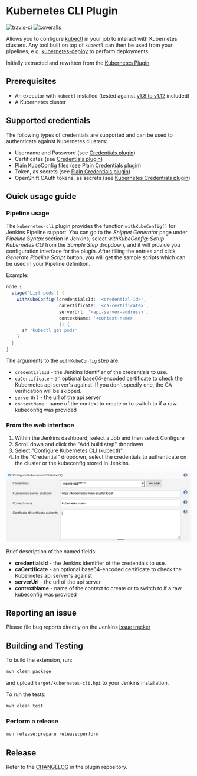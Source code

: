 # Kubernetes CLI Plugin

[![travis-ci](https://travis-ci.org/jenkinsci/kubernetes-cli-plugin.svg?branch=master)](https://travis-ci.org/jenkinsci/kubernetes-cli-plugin)
[![coveralls](https://coveralls.io/repos/github/jenkinsci/kubernetes-cli-plugin/badge.svg?branch=master)](https://coveralls.io/github/jenkinsci/kubernetes-cli-plugin?branch=master)

Allows you to configure [kubectl][kubectl] in your job to interact with Kubernetes clusters.
Any tool built on top of `kubectl` can then be used from your pipelines, e.g. [kubernetes-deploy][kubernetes-deploy] to perform deployments.

Initially extracted and rewritten from the [Kubernetes Plugin][kubernetes-plugin].

## Prerequisites
* An executor with `kubectl` installed (tested against [v1.8 to v1.12][travis-config] included)
* A Kubernetes cluster

## Supported credentials
The following types of credentials are supported and can be used to authenticate against Kubernetes clusters:
* Username and Password (see [Credentials plugin][credentials-plugin])
* Certificates (see [Credentials plugin][credentials-plugin])
* Plain KubeConfig files (see [Plain Credentials plugin][plain-credentials-plugin])
* Token, as secrets (see [Plain Credentials plugin][plain-credentials-plugin])
* OpenShift OAuth tokens, as secrets (see [Kubernetes Credentials plugin][kubernetes-credentials-plugin])

## Quick usage guide

### Pipeline usage
The `kubernetes-cli` plugin provides the function `withKubeConfig()` for Jenkins Pipeline support.
You can go to the *Snippet Generator* page under *Pipeline Syntax* section in Jenkins, select
*withKubeConfig: Setup Kubernetes CLI* from the *Sample Step* dropdown, and it will provide you configuration
interface for the plugin. After filling the entries and click *Generate Pipeline Script* button, you will get the sample scripts which can be used
in your Pipeline definition.

Example:
```groovy
node {
  stage('List pods') {
    withKubeConfig([credentialsId: '<credential-id>',
                    caCertificate: '<ca-certificate>',
                    serverUrl: '<api-server-address>',
                    contextName: '<context-name>'
                    ]) {
      sh 'kubectl get pods'
    }
  }
}
```

The arguments to the `withKubeConfig` step are:
* `credentialsId` - the Jenkins identifier of the credentials to use.
* `caCertificate` - an optional base64-encoded certificate to check the Kubernetes api server's against. If you don't specify one, the CA verification will be skipped.
* `serverUrl` - the url of the api server
* `contextName` - name of the context to create or to switch to if a raw kubeconfig was provided


### From the web interface
1. Within the Jenkins dashboard, select a Job and then select Configure
2. Scroll down and click the "Add build step" dropdown
3. Select "Configure Kubernetes CLI (kubectl)"
4. In the "Credential" dropdown, select the credentials to authenticate on the cluster or the kubeconfig stored in Jenkins.

![webui](img/webui.png)


Brief description of the named fields:
* **credentialsId** - the Jenkins identifier of the credentials to use.
* **caCertificate** - an optional base64-encoded certificate to check the Kubernetes api server's against
* **serverUrl** - the url of the api server
* **contextName** - name of the context to create or to switch to if a raw kubeconfig was provided


## Reporting an issue
Please file bug reports directly on the Jenkins [issue tracker][issue-tracker]


## Building and Testing
To build the extension, run:
```bash
mvn clean package
```
and upload `target/kubernetes-cli.hpi` to your Jenkins installation.

To run the tests:
```bash
mvn clean test
```

### Perform a release
```bash
mvn release:prepare release:perform
```

## Release
Refer to the [CHANGELOG](CHANGELOG.md) in the plugin repository.

[travis-config]:.travis.yml
[credentials-plugin]:https://github.com/jenkinsci/credentials-plugin
[kubernetes-plugin]:https://github.com/jenkinsci/kubernetes-plugin
[kubernetes-credentials-plugin]:https://github.com/jenkinsci/kubernetes-credentials-plugin
[plain-credentials-plugin]: https://github.com/jenkinsci/plain-credentials-plugin
[kubectl]:https://kubernetes.io/docs/reference/kubectl/overview/
[kubernetes-deploy]:https://github.com/Shopify/kubernetes-deploy
[master-build]: https://ci.jenkins.io/job/Plugins/job/kubernetes-cli-plugin/job/master/
[issue-tracker]: https://issues.jenkins-ci.org/issues/?jql=project%20%3D%20JENKINS%20AND%20status%20in%20(Open%2C%20%22In%20Progress%22%2C%20Reopened%2C%20%22In%20Review%22)%20AND%20component%20%3D%20kubernetes-cli-plugin
